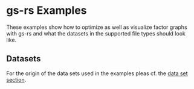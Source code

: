 # gs-rs Examples

These examples show how to optimize as well as visualize factor graphs with gs-rs and what the datasets in the supported file types should look like.

## Datasets
For the origin of the data sets used in the examples pleas cf. the [data set section](../data_files/README.md).